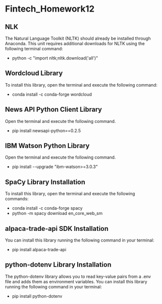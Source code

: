 # Fintech_Homework12
## NLK
The Natural Language Toolkit (NLTK) should already be installed through Anaconda. This unit requires additional downloads for NLTK using the following terminal command:
 - python -c "import nltk;nltk.download('all')"
 ## Wordcloud Library
To install this library, open the terminal and execute the following command:
 - conda install -c conda-forge wordcloud
 ## News API Python Client Library
Open the terminal and execute the following command.
 - pip install newsapi-python==0.2.5
 ## IBM Watson Python Library
Open the terminal and execute the following command.
 - pip install --upgrade "ibm-watson>=3.0.3"
 ## SpaCy Library Installation
To install this library, open the terminal and execute the following commands:
 - conda install -c conda-forge spacy
 - python -m spacy download en_core_web_sm
 ## alpaca-trade-api SDK Installation
You can install this library running the following command in your terminal:
 - pip install alpaca-trade-api
 ## python-dotenv Library Installation
 The python-dotenv library allows you to read key-value pairs from a .env file and adds them as environment variables.
You can install this library running the following command in your terminal:
 - pip install python-dotenv

 